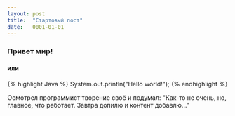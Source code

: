 ```yaml
---
layout: post
title:  "Стартовый пост"
date:   0001-01-01
---
```


### Привет мир!

#### или

{% highlight Java %} 
        System.out.println("Hello world!");
{% endhighlight %}

Осмотрел программист творение своё и подумал: "Как-то не очень, но, главное, что работает. Завтра допилю и контент добавлю..."